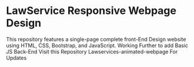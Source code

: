 # LawService Responsive Webpage Design
 This repository features a single-page complete front-End Design website using HTML, CSS, Bootstrap, and JavaScript.  Working Further to add Basic JS Back-End Visit this Repository  Lawservices-animated-webpage For Updates  
